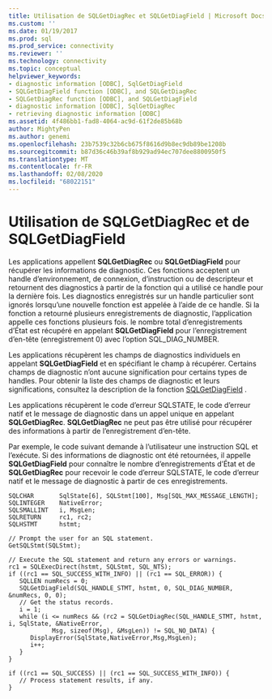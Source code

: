 ```yaml
---
title: Utilisation de SQLGetDiagRec et SQLGetDiagField | Microsoft Docs
ms.custom: ''
ms.date: 01/19/2017
ms.prod: sql
ms.prod_service: connectivity
ms.reviewer: ''
ms.technology: connectivity
ms.topic: conceptual
helpviewer_keywords:
- diagnostic information [ODBC], SqlGetDiagField
- SQLGetDiagField function [ODBC], and SQLGetDiagRec
- SQLGetDiagRec function [ODBC], and SQLGetDiagField
- diagnostic information [ODBC], SqlGetDiagRec
- retrieving diagnostic information [ODBC]
ms.assetid: 4f486bb1-fad8-4064-ac9d-61f2de85b68b
author: MightyPen
ms.author: genemi
ms.openlocfilehash: 23b7539c32b6cb675f8616d9b8ec9db89be1208b
ms.sourcegitcommit: b87d36c46b39af8b929ad94ec707dee8800950f5
ms.translationtype: MT
ms.contentlocale: fr-FR
ms.lasthandoff: 02/08/2020
ms.locfileid: "68022151"
---
```

# <a name="using-sqlgetdiagrec-and-sqlgetdiagfield"></a>Utilisation de SQLGetDiagRec et de SQLGetDiagField
Les applications appellent **SQLGetDiagRec** ou **SQLGetDiagField** pour récupérer les informations de diagnostic. Ces fonctions acceptent un handle d’environnement, de connexion, d’instruction ou de descripteur et retournent des diagnostics à partir de la fonction qui a utilisé ce handle pour la dernière fois. Les diagnostics enregistrés sur un handle particulier sont ignorés lorsqu’une nouvelle fonction est appelée à l’aide de ce handle. Si la fonction a retourné plusieurs enregistrements de diagnostic, l’application appelle ces fonctions plusieurs fois. le nombre total d’enregistrements d’État est récupéré en appelant **SQLGetDiagField** pour l’enregistrement d’en-tête (enregistrement 0) avec l’option SQL_DIAG_NUMBER.  
  
 Les applications récupèrent les champs de diagnostics individuels en appelant **SQLGetDiagField** et en spécifiant le champ à récupérer. Certains champs de diagnostic n’ont aucune signification pour certains types de handles. Pour obtenir la liste des champs de diagnostic et leurs significations, consultez la description de la fonction [SQLGetDiagField](../../../odbc/reference/syntax/sqlgetdiagfield-function.md) .  
  
 Les applications récupèrent le code d’erreur SQLSTATE, le code d’erreur natif et le message de diagnostic dans un appel unique en appelant **SQLGetDiagRec**. **SQLGetDiagRec** ne peut pas être utilisé pour récupérer des informations à partir de l’enregistrement d’en-tête.  
  
 Par exemple, le code suivant demande à l’utilisateur une instruction SQL et l’exécute. Si des informations de diagnostic ont été retournées, il appelle **SQLGetDiagField** pour connaître le nombre d’enregistrements d’État et de **SQLGetDiagRec** pour recevoir le code d’erreur SQLSTATE, le code d’erreur natif et le message de diagnostic à partir de ces enregistrements.  
  
```  
SQLCHAR       SqlState[6], SQLStmt[100], Msg[SQL_MAX_MESSAGE_LENGTH];  
SQLINTEGER    NativeError;  
SQLSMALLINT   i, MsgLen;  
SQLRETURN     rc1, rc2;  
SQLHSTMT      hstmt;  
  
// Prompt the user for an SQL statement.  
GetSQLStmt(SQLStmt);  
  
// Execute the SQL statement and return any errors or warnings.  
rc1 = SQLExecDirect(hstmt, SQLStmt, SQL_NTS);  
if ((rc1 == SQL_SUCCESS_WITH_INFO) || (rc1 == SQL_ERROR)) {
   SQLLEN numRecs = 0;
   SQLGetDiagField(SQL_HANDLE_STMT, hstmt, 0, SQL_DIAG_NUMBER, &numRecs, 0, 0);
   // Get the status records.
   i = 1;  
   while (i <= numRecs && (rc2 = SQLGetDiagRec(SQL_HANDLE_STMT, hstmt, i, SqlState, &NativeError,  
            Msg, sizeof(Msg), &MsgLen)) != SQL_NO_DATA) {  
      DisplayError(SqlState,NativeError,Msg,MsgLen);  
      i++;  
   }  
}  
  
if ((rc1 == SQL_SUCCESS) || (rc1 == SQL_SUCCESS_WITH_INFO)) {  
   // Process statement results, if any.  
}  
```
